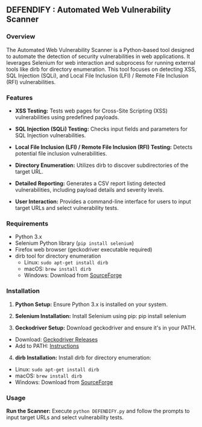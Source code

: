 ## DEFENDIFY : Automated Web Vulnerability Scanner

### Overview

The Automated Web Vulnerability Scanner is a Python-based tool designed to automate the detection of security vulnerabilities in web applications. It leverages Selenium for web interaction and subprocess for running external tools like dirb for directory enumeration. This tool focuses on detecting XSS, SQL Injection (SQLi), and Local File Inclusion (LFI) / Remote File Inclusion (RFI) vulnerabilities.

### Features

- **XSS Testing:** Tests web pages for Cross-Site Scripting (XSS) vulnerabilities using predefined payloads.
  
- **SQL Injection (SQLi) Testing:** Checks input fields and parameters for SQL Injection vulnerabilities.
  
- **Local File Inclusion (LFI) / Remote File Inclusion (RFI) Testing:** Detects potential file inclusion vulnerabilities.
  
- **Directory Enumeration:** Utilizes dirb to discover subdirectories of the target URL.
  
- **Detailed Reporting:** Generates a CSV report listing detected vulnerabilities, including payload details and severity levels.
  
- **User Interaction:** Provides a command-line interface for users to input target URLs and select vulnerability tests.

### Requirements

- Python 3.x
- Selenium Python library (`pip install selenium`)
- Firefox web browser (geckodriver executable required)
- dirb tool for directory enumeration
  - Linux: `sudo apt-get install dirb`
  - macOS: `brew install dirb`
  - Windows: Download from [SourceForge](https://sourceforge.net/projects/dirb/)

### Installation

1. **Python Setup:** Ensure Python 3.x is installed on your system.
   
2. **Selenium Installation:** Install Selenium using pip:  pip install selenium


3. **Geckodriver Setup:** Download geckodriver and ensure it's in your PATH.
- Download: [Geckodriver Releases](https://github.com/mozilla/geckodriver/releases)
- Add to PATH: [Instructions](https://github.com/mozilla/geckodriver#adding-to-your-path)

4. **dirb Installation:** Install dirb for directory enumeration:
- Linux: `sudo apt-get install dirb`
- macOS: `brew install dirb`
- Windows: Download from [SourceForge](https://sourceforge.net/projects/dirb/)

### Usage

**Run the Scanner:** Execute `python DEFENDIFY.py` and follow the prompts to input target URLs and select vulnerability tests.



